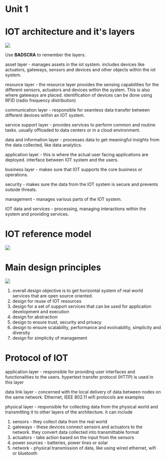 # Unit 1 
# IOT architecture and it's layers 

![](Pasted%20image%2020230810195755.png)

Use **BADSCRA** to remember the layers. 

asset layer - manages assets in the iot system. includes devices like actuators, gateways, sensors and devices and other objects within the iot system. 

resource layer - the resource layer provides the sensing capabilities for the different sensors, actuators and devices within the system. This is also where gateways are placed. identification of devices can be done using RFID (radio frequency distribution)

communication layer - responsible for seamless data transfer between different devices within an IOT system. 

service support layer - provides services to perform common and routine tasks. usually offloaded to data centers or in a cloud environment. 

data and information layer - processes data to get meaningful insights from the data collected, like data analytics. 

application layer - this is where the actual user facing applications are deployed. interface between IOT system and the users. 

business layer - makes sure that IOT supports the core business or operations. 

security - makes sure the data from the IOT system is secure and prevents outside threats. 

management - manages various parts of the IOT system. 

IOT data and services - processing, managing interactions within the system and providing services. 

# IOT reference model

![](Pasted%20image%2020230810202428.png)

# Main design principles 

![](Pasted%20image%2020230811062113.png)

1. overall design objective is to get horizontal system of real world services that are open source oriented. 
2. design for reuse of IOT resources 
3. design for a set of support services that can be used for application development and execution 
4. design for abstraction 
5. design to ensure trust, security and privacy 
6. design to ensure scalability, performance and evolvability, simplicity and diversity
7. design for simplicity of management 

# Protocol of IOT 

application layer - responsible for providing user interfaces and functionalities to the users. hypertext transfer protocol (HTTP) is used in this layer 

data link layer - concerned with the local delivery of data between nodes on the same network. Ethernet, IEEE 802.11 wifi protocols are examples 

physical layer - responsible for collecting data from the physical world and transmitting it to other layers of the architecture. it can include 

1. sensors - they collect data from the real world 
2. gateways - these devices connect sensors and actuators to the network. they convert data collected into transmittable format
3. actuators - take action based on the input from the sensors
4. power sources - batteries, power lines or solar 
5. network - physical transmission of data, like using wired ethernet, wifi or bluetooth 

